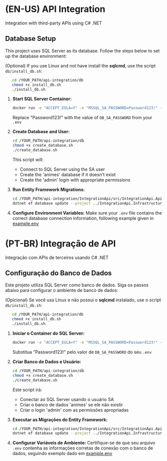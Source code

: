 # (EN-US) API Integration
Integration with third-party APIs using C# .NET

## Database Setup

This project uses SQL Server as its database. Follow the steps below to set up the database environment:

(Optional) If you use Linux and not have install the **sqlcmd**, use the script `db/install_db.sh`:
```bash
   cd /YOUR_PATH/api-integration/db
   chmod +x install_db.sh
   ./install_db.sh
```

1. **Start SQL Server Container:**
    ```bash
    docker run -e "ACCEPT_EULA=Y" -e "MSSQL_SA_PASSWORD=Password123!" -p 1433:1433 -d --name sqlserver mcr.microsoft.com/mssql/server:2022-latest
    ```
    Replace "Password123!" with the value of `DB_SA_PASSWORD` from your `.env`

2. **Create Database and User:**
    ```bash
    cd /YOUR_PATH/api-integration/db
    chmod +x create_database.sh
    ./create_database.sh
    ```
   
    This script will:
    - Connect to SQL Server using the SA user
    - Create the 'animes' database if it doesn't exist
    - Create the 'admin' login with appropriate permissions

3. **Run Entity Framework Migrations:**
    ```bash
    cd /YOUR_PATH/api-integration/IntegrationApi/src/IntegrationApi.Api
    dotnet ef database update --project ../IntegrationApi.Infrastructure --startup-project . --context AppDbContext
    ```

4. **Configure Environment Variables:**
    Make sure your `.env` file contains the correct database connection information, following example given in [example.env](/exemple.env)

# (PT-BR) Integração de API
Integração com APIs de terceiros usando C# .NET

## Configuração do Banco de Dados

Este projeto utiliza SQL Server como banco de dados. Siga os passos abaixo para configurar o ambiente de banco de dados:

(Opicional) Se você usa Linux e não possui o **sqlcmd** instalado, use o script `db/install_db.sh`:
```bash
   cd /YOUR_PATH/api-integration/db
   chmod +x install_db.sh
   ./install_db.sh
```

1. **Iniciar o Container do SQL Server:**
    ```bash
    docker run -e "ACCEPT_EULA=Y" -e "MSSQL_SA_PASSWORD=Password123!" -p 1433:1433 -d --name sqlserver mcr.microsoft.com/mssql/server:2022-latest
    ```
    Substitua "Password123!" pelo valor de `DB_SA_PASSWORD` do seu `.env`

2. **Criar Banco de Dados e Usuário:**
    ```bash
    cd /YOUR_PATH/api-integration/db
    chmod +x create_database.sh
    ./create_database.sh
    ```
   
    Este script irá:
    - Conectar ao SQL Server usando o usuário SA
    - Criar o banco de dados 'animes' se ele não existir
    - Criar o login 'admin' com as permissões apropriadas

3. **Executar as Migrações do Entity Framework:**
    ```bash
    cd /YOUR_PATH/api-integration/IntegrationApi/src/IntegrationApi.Api
    dotnet ef database update --project ../IntegrationApi.Infrastructure --startup-project . --context AppDbContext
    ```

4. **Configurar Variáveis de Ambiente:**
    Certifique-se de que seu arquivo `.env` contenha as informações corretas de conexão com o banco de dados, seguindo exemplo dado em [example.env](/exemple.env)

